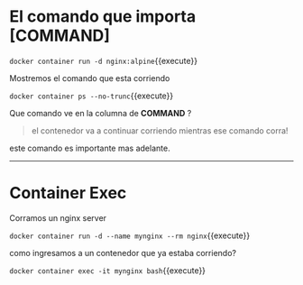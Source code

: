 # El comando que importa [COMMAND]

`docker container run -d nginx:alpine`{{execute}}

Mostremos el comando que esta corriendo

`docker container ps --no-trunc`{{execute}}


Que comando ve en la columna de **COMMAND** ?

> el contenedor va a continuar corriendo mientras ese comando corra!

este comando es importante mas adelante.

---
# Container Exec

Corramos un nginx server

`docker container run -d --name mynginx --rm nginx`{{execute}}



como ingresamos a un contenedor que ya estaba corriendo?

`docker container exec -it mynginx bash`{{execute}}